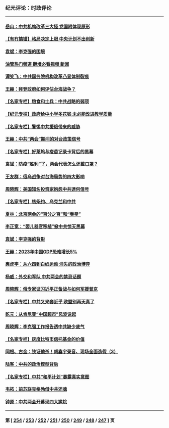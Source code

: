 ### 纪元评论：时政评论
---
#### [岳山：中共机构改革三大怪 党国附体现原形](../../pages/nsc1025/n13946235.md?03100330) 
#### [【有冇搞错】格局决定上限 中央计划不出创新](../../pages/nsc1025/n13946409.md?03100330) 
#### [袁斌：李克强的困境](../../pages/nsc1025/n13946369.md?03100330) 
#### [油管热门频道 翻墙必看视频 新闻](ok?03100330)
#### [谭笑飞：中共国务院机构改革凸显体制裂痕](../../pages/nsc1025/n13946124.md?03100330) 
#### [王赫：拜登政府如何评估台海战争？](../../pages/nsc1025/n13946062.md?03100330) 
#### [【名家专栏】粮食和士兵：中共战略的弱项](../../pages/nsc1025/n13945755.md?03100330) 
#### [【纪元专栏】政府给中小学多花钱 未必能改进教学质量](../../pages/nsc1025/n13944561.md?03100330) 
#### [【名家专栏】警惕中共援俄带来的威胁](../../pages/nsc1025/n13945799.md?03100330) 
#### [王赫：中共“两会”期间的对台政策信号](../../pages/nsc1025/n13945661.md?03100330) 
#### [【名家专栏】好莱坞与疫苗记录卡背后的黑幕](../../pages/nsc1025/n13944933.md?03100330) 
#### [袁斌：防疫“胜利”了，两会代表怎么还戴口罩？](../../pages/nsc1025/n13945376.md?03100330) 
#### [王友群：俄乌战争对台海局势的四大影响](../../pages/nsc1025/n13944622.md?03100330) 
#### [周晓辉：美国知名投资家抱怨中共透何信号](../../pages/nsc1025/n13945099.md?03100330) 
#### [【名家专栏】核条约、乌克兰和中共](../../pages/nsc1025/n13944896.md?03100330) 
#### [夏林：北京两会的“百分之百”和“零星”](../../pages/nsc1025/n13945100.md?03100330) 
#### [李正宽：“婴儿器官移植”掀中共惊天黑幕](../../pages/nsc1025/n13944771.md?03100330) 
#### [袁斌：李克强的背影](../../pages/nsc1025/n13944745.md?03100330) 
#### [王赫：2023年中国GDP恐难增长5%](../../pages/nsc1025/n13944710.md?03100330) 
#### [惠虎宇：从六四到白纸运动 消失的政治博弈](../../pages/nsc1025/n13942752.md?03100330) 
#### [杨威：外交和军队 中共两会的禁忌话题](../../pages/nsc1025/n13944608.md?03100330) 
#### [周晓辉：俄专家证习近平正备战与如何军援普京](../../pages/nsc1025/n13944399.md?03100330) 
#### [【名家专栏】中共又来套近乎 欧盟别再天真了](../../pages/nsc1025/n13943057.md?03100330) 
#### [乾元：从肯尼亚“中国超市”风波说起](../../pages/nsc1025/n13944369.md?03100330) 
#### [周晓辉：李克强工作报告透中共缺少底气](../../pages/nsc1025/n13944120.md?03100330) 
#### [【名家专栏】灰度比特币信托基金的价值](../../pages/nsc1025/n13943652.md?03100330) 
#### [同根、古金：铁证他杀！胡鑫宇录音、现场全面造假（3）](../../pages/nsc1025/n13943790.md?03100330) 
#### [陆客：中共的政治模型背后](../../pages/nsc1025/n13943828.md?03100330) 
#### [【名家专栏】中共“和平计划”暴露真实意图](../../pages/nsc1025/n13943666.md?03100330) 
#### [韦拓：前苏联克格勃借中共还魂](../../pages/nsc1025/n13943737.md?03100330) 
#### [钟原：中共两会开幕现四大尴尬](../../pages/nsc1025/n13943175.md?03100330) 

---
#### 第 [ [254](./254.md?03100330) / [253](./253.md?03100330) / [252](./252.md?03100330) / [251](./251.md?03100330) / [250](./250.md?03100330) / [249](./249.md?03100330) / [248](./248.md?03100330) / [247](./247.md?03100330) ] 页
